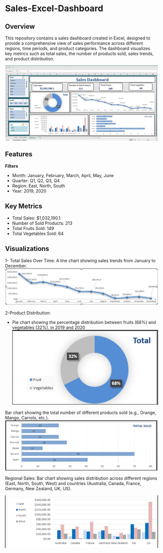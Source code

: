 # Sales-Excel-Dashboard
## Overview
This repository contains a sales dashboard created in Excel, designed to provide a comprehensive view of sales performance across different regions, time periods, and product categories. The dashboard visualizes key metrics such as total sales, the number of products sold, sales trends, and product distribution.

![Sales Dashboard](https://github.com/Fady-Atia/Sales-Excel-Dashboard/blob/main/Screenshot%202024-08-01%20100111.png)

## Features
**Filters**
* Month: January, February, March, April, May, June
* Quarter: Q1, Q2, Q3, Q4
* Region: East, North, South
* Year: 2019, 2020

## Key Metrics
* Total Sales: $1,032,190.1
* Number of Sold Products: 213
* Total Fruits Sold: 149
* Total Vegetables Sold: 64  

## Visualizations
1- Total Sales Over Time: A line chart showing sales trends from January to December. 
![Line chart](https://github.com/Fady-Atia/Sales-Excel-Dashboard/blob/main/trend%20line%20.png)

2-Product Distribution:
* Pie chart showing the percentage distribution between fruits (68%) and vegetables (32%). in 2019 and 2020
 ![Line chart](https://github.com/Fady-Atia/Sales-Excel-Dashboard/blob/main/pie%20chart%20.png)
  
Bar chart showing the total number of different products sold (e.g., Orange, Mango, Carrots, etc.).
![product barchart ](https://github.com/Fady-Atia/Sales-Excel-Dashboard/blob/main/product%20%20bar%20chart%20.png)

Regional Sales: Bar chart showing sales distribution across different regions (East, North, South, West) 
and countries (Australia, Canada, France, Germany, New Zealand, UK, US).

![product barchart ](https://github.com/Fady-Atia/Sales-Excel-Dashboard/blob/main/country%20and%20region%20barchart%20.png)


